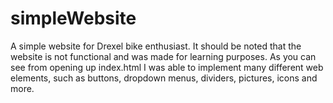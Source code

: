 # simpleWebsite
A simple website for Drexel bike enthusiast. It should be noted that the website is not functional and was made for learning purposes. As you can see from opening up index.html I was able to implement many different web elements, such as buttons, dropdown menus, dividers, pictures, icons and more.
